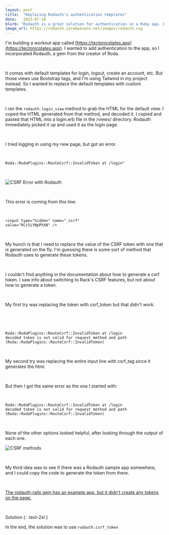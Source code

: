 ```yaml
---
layout: post
title:  "Replacing Rodauth's authentication templates"
date:   2023-07-10
blurb: "Rodauth is a great solution for authentication in a Ruby app. Let's change out the default views with custom styled views."
image_url: https://rodauth.jeremyevans.net/images/rodauth.svg
---
```


I'm building a workout app called [https://tectonicplates.app](https://tectonicplates.app). I wanted to add authentication to the app, so I incorporated Rodauth, a gem from the creator of Roda. 

&nbsp;


It comes with default templates for login, logout, create an account, etc. But those views use Bootstrap tags, and I'm using Tailwind in my project instead. So I wanted to replace the default templates with custom templates.

&nbsp;


I ran the `rodauth.login_view` method to grab the HTML for the default view. I coped the HTML generated from that method, and decoded it. I copied and pasted that HTML into a login.erb file in the /views/ directory. Rodauth immediately picked it up and used it as the login page.

&nbsp;

I tried logging in using my new page, but got an error.

&nbsp;

```
Roda::RodaPlugins::RouteCsrf::InvalidToken at /login"
```

&nbsp;


![CSRF Error with Rodauth](/images/rodauth_error.png "CSRF Error with Rodauth")

&nbsp;

This error is coming from this line:

&nbsp;


```
<input type="hidden" name="_csrf" 
value="RCc5iYNpPhXN" />
```

&nbsp;


My hunch is that I need to replace the value of the CSRF token with one that is generated on the fly. I'm guessing there is some sort of method that Rodauth uses to generate these tokens. 

&nbsp;


I couldn't find anything in the documentation about how to generate a csrf token. I saw info about switching to Rack's CSRF features, but not about how to generate a token. 

&nbsp;



My first try was replacing the token with 
    csrf_token
but that didn't work.

&nbsp;





&nbsp;



```
Roda::RodaPlugins::RouteCsrf::InvalidToken at /login
decoded token is not valid for request method and path (Roda::RodaPlugins::RouteCsrf::InvalidToken)
```

&nbsp;

My second try was replacing the entire input line with 
    csrf_tag
since it generates the html.

&nbsp;


But then I got the same error as the one I started with: 

&nbsp;


    Roda::RodaPlugins::RouteCsrf::InvalidToken at /login
    decoded token is not valid for request method and path (Roda::RodaPlugins::RouteCsrf::InvalidToken)


&nbsp;

None of the other options looked helpful, after looking through the output of each one.

![CSRF methods](/images/csrf_methods.png "CSRF methods")

&nbsp;

My third idea was to see if there was a Rodauth sample app somewhere, and I could copy the code to generate the token from there.

&nbsp;


[The rodauth-rails gem has an example app, but it didn't create any tokens on the page.](https://github.com/janko/rodauth-demo-rails/blob/master/app/views/rodauth/login.html.erb)

&nbsp;

Solution
{: .text-2xl }

In the end, the solution was to use 
    `rodauth.csrf_token`
